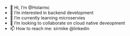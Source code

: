 - 👋 Hi, I’m @Holarmc
- 👀 I’m interested in backend development
- 🌱 I’m currently learning microservies
- 💞️ I’m looking to collaborate on cloud native deveopment
- 📫 How to reach me: sirmike @linkedin

<!---
Holarmc/Holarmc is a ✨ special ✨ repository because its `README.md` (this file) appears on your GitHub profile.
You can click the Preview link to take a look at your changes.
--->
